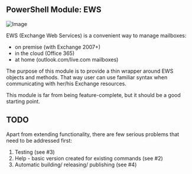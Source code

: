 ## PowerShell Module: EWS
![Image](https://raw.githubusercontent.com/bielawb/EWS/master/EWSModuleLogo.png)

EWS (Exchange Web Services) is a convenient way to manage mailboxes:
- on premise (with Exchange 2007+)
- in the cloud (Office 365)
- at home (outlook.com/live.com mailboxes)

The purpose of this module is to provide a thin wrapper around EWS objects and methods.
That way user can use familiar syntax when communicating with her/his Exchange resources.

This module is far from being feature-complete, but it should be a good starting point.

## TODO
Apart from extending functionality, there are few serious problems that need to be addressed first:
1. Testing (see #3)
2. Help - basic version created for existing commands (see #2)
3. Automatic building/ releasing/ publishing (see #4)
